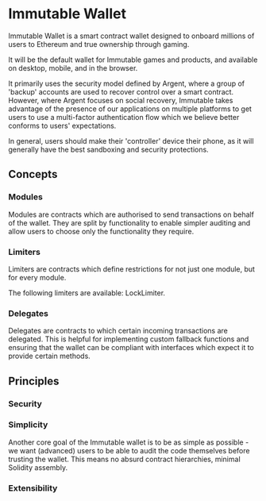 
# Immutable Wallet

Immutable Wallet is a smart contract wallet designed to onboard millions of users to Ethereum and true ownership through gaming. 

It will be the default wallet for Immutable games and products, and available on desktop, mobile, and in the browser.

It primarily uses the security model defined by Argent, where a group of 'backup' accounts are used to  recover control over a smart contract. However, where Argent focuses on social recovery, Immutable takes advantage of the presence of our applications on multiple platforms to get users to use a multi-factor authentication flow which we believe better conforms to users' expectations. 

In general, users should make their 'controller' device their phone, as it will generally have the best sandboxing and security protections. 

## Concepts

### Modules

Modules are contracts which are authorised to send transactions on behalf of the wallet. They are split by functionality to enable simpler auditing and allow users to choose only the functionality they require. 

### Limiters

Limiters are contracts which define restrictions for not just one module, but for every module. 

The following limiters are available: LockLimiter. 

### Delegates

Delegates are contracts to which certain incoming transactions are delegated. This is helpful for implementing custom fallback functions and ensuring that the wallet can be compliant with interfaces which expect it to provide certain methods. 

## Principles

### Security



### Simplicity 

Another core goal of the Immutable wallet is to be as simple as possible - we want (advanced) users to be able to audit the code themselves before trusting the wallet. This means no absurd contract hierarchies, minimal Solidity assembly. 

### Extensibility

